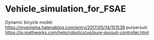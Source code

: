 # Vehicle_simulation_for_FSAE
Dynamic bicycle model: https://myenigma.hatenablog.com/entry/2017/05/14/151539
purpersuit: https://jp.mathworks.com/help/robotics/ug/pure-pursuit-controller.html
